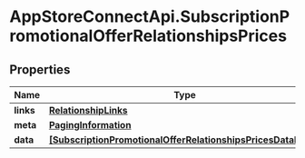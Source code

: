 # AppStoreConnectApi.SubscriptionPromotionalOfferRelationshipsPrices

## Properties

Name | Type | Description | Notes
------------ | ------------- | ------------- | -------------
**links** | [**RelationshipLinks**](RelationshipLinks.md) |  | [optional] 
**meta** | [**PagingInformation**](PagingInformation.md) |  | [optional] 
**data** | [**[SubscriptionPromotionalOfferRelationshipsPricesDataInner]**](SubscriptionPromotionalOfferRelationshipsPricesDataInner.md) |  | [optional] 


